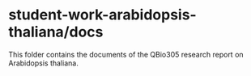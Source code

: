 # student-work-arabidopsis-thaliana/docs

This folder contains the documents of the QBio305 research report on Arabidopsis
thaliana.